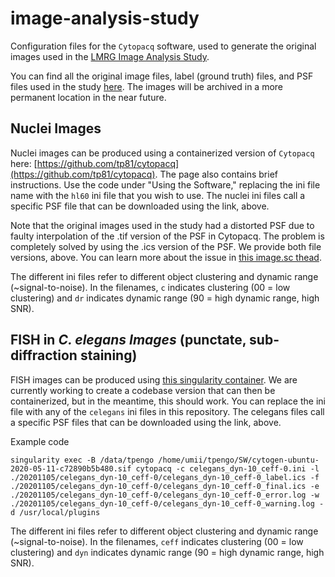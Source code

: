 # image-analysis-study

Configuration files for the `Cytopacq` software, used to generate the original images used in the [LMRG Image Analysis Study](https://sites.google.com/view/lmrg-image-analysis-study). 

You can find all the original image files, label (ground truth) files, and PSF files used in the study [here](https://drive.google.com/drive/folders/11RM65Rshpv8m5bZbucgzis-BCOdSomyf?usp=sharing). The images will be archived in a more permanent location in the near future.

## Nuclei Images
Nuclei images can be produced using a containerized version of `Cytopacq` here: [https://github.com/tp81/cytopacq](https://github.com/tp81/cytopacq). The page also contains brief instructions. Use the code under "Using the Software," replacing the ini file name with the `hl60` ini file that you wish to use. The nuclei ini files call a specific PSF file that can be downloaded using the link, above. 

Note that the original images used in the study had a distorted PSF due to faulty interpolation of the .tif version of the PSF in Cytopacq. The problem is completely solved by using the .ics version of the PSF. We provide both file versions, above. You can learn more about the issue in [this image.sc thead](https://forum.image.sc/t/3d-image-analysis-tools-and-reproducibility-event-april-27th-via-zoom/64671/8). 

The different ini files refer to different object clustering and dynamic range (~signal-to-noise). In the filenames, `c` indicates clustering (00 = low clustering) and `dr` indicates dynamic range (90 = high dynamic range, high SNR).

## FISH in *C. elegans Images* (punctate, sub-diffraction staining)
FISH images can be produced using [this singularity container](https://s3.msi.umn.edu/umii-tpengo-containers/cytogen-ubuntu-2020-05-11-c72890b5b480.sif). We are currently working to create a codebase version that can then be containerized, but in the meantime, this should work. You can replace the ini file with any of the `celegans` ini files in this repository. The celegans files call a specific PSF files that can be downloaded using the link, above.

Example code
```
singularity exec -B /data/tpengo /home/umii/tpengo/SW/cytogen-ubuntu-2020-05-11-c72890b5b480.sif cytopacq -c celegans_dyn-10_ceff-0.ini -l ./20201105/celegans_dyn-10_ceff-0/celegans_dyn-10_ceff-0_label.ics -f ./20201105/celegans_dyn-10_ceff-0/celegans_dyn-10_ceff-0_final.ics -e ./20201105/celegans_dyn-10_ceff-0/celegans_dyn-10_ceff-0_error.log -w ./20201105/celegans_dyn-10_ceff-0/celegans_dyn-10_ceff-0_warning.log -d /usr/local/plugins
```

The different ini files refer to different object clustering and dynamic range (~signal-to-noise). In the filenames, `ceff` indicates clustering (00 = low clustering) and `dyn` indicates dynamic range (90 = high dynamic range, high SNR).
